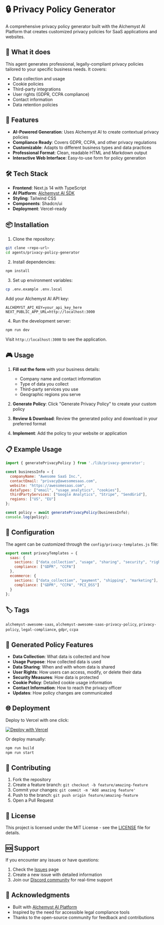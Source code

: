 # 🔒 Privacy Policy Generator

A comprehensive privacy policy generator built with the Alchemyst AI Platform that creates customized privacy policies for SaaS applications and websites.

## 🎯 What it does

This agent generates professional, legally-compliant privacy policies tailored to your specific business needs. It covers:

- Data collection and usage
- Cookie policies
- Third-party integrations
- User rights (GDPR, CCPA compliance)
- Contact information
- Data retention policies

## 🚀 Features

- **AI-Powered Generation**: Uses Alchemyst AI to create contextual privacy policies
- **Compliance Ready**: Covers GDPR, CCPA, and other privacy regulations
- **Customizable**: Adapts to different business types and data practices
- **Professional Format**: Clean, readable HTML and Markdown output
- **Interactive Web Interface**: Easy-to-use form for policy generation

## 🛠️ Tech Stack

- **Frontend**: Next.js 14 with TypeScript
- **AI Platform**: [Alchemyst AI SDK](https://www.npmjs.com/package/@alchemystai/sdk)
- **Styling**: Tailwind CSS
- **Components**: Shadcn/ui
- **Deployment**: Vercel-ready

## 📦 Installation

1. Clone the repository:
```bash
git clone <repo-url>
cd agents/privacy-policy-generator
```

2. Install dependencies:
```bash
npm install
```

3. Set up environment variables:
```bash
cp .env.example .env.local
```

Add your Alchemyst AI API key:
```env
ALCHEMYST_API_KEY=your_api_key_here
NEXT_PUBLIC_APP_URL=http://localhost:3000
```

4. Run the development server:
```bash
npm run dev
```

Visit `http://localhost:3000` to see the application.

## 🎮 Usage

1. **Fill out the form** with your business details:
   - Company name and contact information
   - Type of data you collect
   - Third-party services you use
   - Geographic regions you serve

2. **Generate Policy**: Click "Generate Privacy Policy" to create your custom policy

3. **Review & Download**: Review the generated policy and download in your preferred format

4. **Implement**: Add the policy to your website or application

## 📋 Example Usage

```javascript
import { generatePrivacyPolicy } from './lib/privacy-generator';

const businessInfo = {
  companyName: "Awesome SaaS Inc.",
  contactEmail: "privacy@awesomesaas.com",
  website: "https://awesomesaas.com",
  dataTypes: ["email", "usage_analytics", "cookies"],
  thirdPartyServices: ["Google Analytics", "Stripe", "SendGrid"],
  regions: ["US", "EU"]
};

const policy = await generatePrivacyPolicy(businessInfo);
console.log(policy);
```

## 🔧 Configuration

The agent can be customized through the `config/privacy-templates.js` file:

```javascript
export const privacyTemplates = {
  saas: {
    sections: ["data_collection", "usage", "sharing", "security", "rights"],
    compliance: ["GDPR", "CCPA"]
  },
  ecommerce: {
    sections: ["data_collection", "payment", "shipping", "marketing"],
    compliance: ["GDPR", "CCPA", "PCI_DSS"]
  }
};
```

## 🏷️ Tags

`alchemyst-awesome-saas`, `alchemyst-awesome-saas-privacy-policy`, `privacy-policy`, `legal-compliance`, `gdpr`, `ccpa`

## 📄 Generated Policy Features

- **Data Collection**: What data is collected and how
- **Usage Purpose**: How collected data is used
- **Data Sharing**: When and with whom data is shared
- **User Rights**: How users can access, modify, or delete their data
- **Security Measures**: How data is protected
- **Cookie Policy**: Detailed cookie usage information
- **Contact Information**: How to reach the privacy officer
- **Updates**: How policy changes are communicated

## 🌐 Deployment

Deploy to Vercel with one click:

[![Deploy with Vercel](https://vercel.com/button)](https://vercel.com/new/clone?repository-url=https://github.com/your-repo/privacy-policy-generator)

Or deploy manually:

```bash
npm run build
npm run start
```

## 🤝 Contributing

1. Fork the repository
2. Create a feature branch: `git checkout -b feature/amazing-feature`
3. Commit your changes: `git commit -m 'Add amazing feature'`
4. Push to the branch: `git push origin feature/amazing-feature`
5. Open a Pull Request

## 📜 License

This project is licensed under the MIT License - see the [LICENSE](../../LICENSE) file for details.

## 🆘 Support

If you encounter any issues or have questions:

1. Check the [Issues](https://github.com/Alchemyst-ai/awesome-saas/issues) page
2. Create a new issue with detailed information
3. Join our [Discord community](https://discord.gg/alchemyst) for real-time support

## 🎉 Acknowledgments

- Built with [Alchemyst AI Platform](https://platform.getalchemystai.com)
- Inspired by the need for accessible legal compliance tools
- Thanks to the open-source community for feedback and contributions